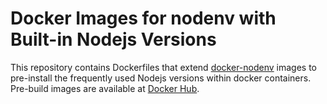 # Docker Images for nodenv with Built-in Nodejs Versions

This repository contains Dockerfiles that extend [docker-nodenv](https://github.com/conchoid/docker-nodenv) images to pre-install the frequently used Nodejs versions within docker containers. Pre-build images are available at [Docker Hub](https://hub.docker.com/r/conchoid/docker-nodenv-builtins/).
